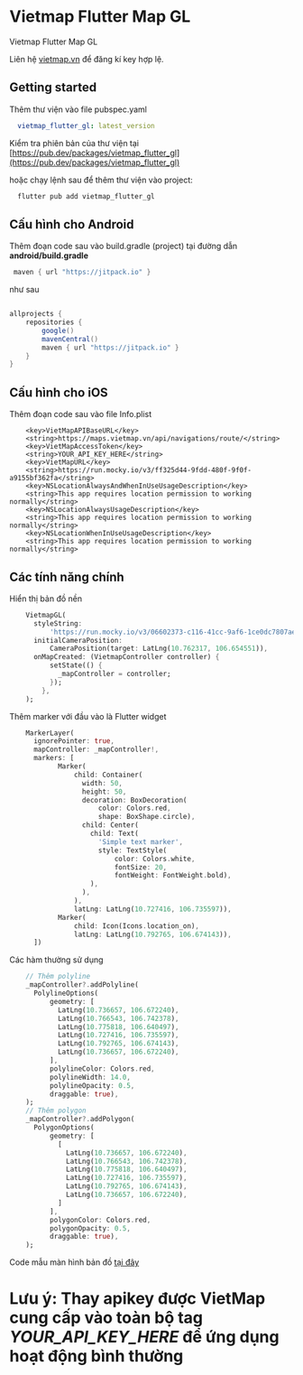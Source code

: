 # Vietmap Flutter Map GL

Vietmap Flutter Map GL

Liên hệ [vietmap.vn](https://bit.ly/vietmap-api) để đăng kí key hợp lệ.

## Getting started

Thêm thư viện vào file pubspec.yaml
```yaml
  vietmap_flutter_gl: latest_version
```

Kiểm tra phiên bản của thư viện tại [https://pub.dev/packages/vietmap_flutter_gl](https://pub.dev/packages/vietmap_flutter_gl)
 
hoặc chạy lệnh sau để thêm thư viện vào project:
```bash
  flutter pub add vietmap_flutter_gl
```
## Cấu hình cho Android


Thêm đoạn code sau vào build.gradle (project) tại đường dẫn **android/build.gradle**

```gradle
 maven { url "https://jitpack.io" }
```


như sau


```gradle

allprojects {
    repositories {
        google()
        mavenCentral()
        maven { url "https://jitpack.io" }
    }
}
```


## Cấu hình cho iOS
Thêm đoạn code sau vào file Info.plist
```
	<key>VietMapAPIBaseURL</key>
	<string>https://maps.vietmap.vn/api/navigations/route/</string>
	<key>VietMapAccessToken</key>
	<string>YOUR_API_KEY_HERE</string>
	<key>VietMapURL</key>
	<string>https://run.mocky.io/v3/ff325d44-9fdd-480f-9f0f-a9155bf362fa</string>
	<key>NSLocationAlwaysAndWhenInUseUsageDescription</key>
	<string>This app requires location permission to working normally</string>
	<key>NSLocationAlwaysUsageDescription</key>
	<string>This app requires location permission to working normally</string>
	<key>NSLocationWhenInUseUsageDescription</key>
	<string>This app requires location permission to working normally</string>
```


## Các tính năng chính

Hiển thị bản đồ nền 
```dart 
    VietmapGL(
      styleString:
          'https://run.mocky.io/v3/06602373-c116-41cc-9af6-1ce0dc7807ae',
      initialCameraPosition:
          CameraPosition(target: LatLng(10.762317, 106.654551)),
      onMapCreated: (VietmapController controller) {
          setState(() {
            _mapController = controller;
          });
        },
    );
```

Thêm marker với đầu vào là Flutter widget 
```dart
    MarkerLayer(
      ignorePointer: true,
      mapController: _mapController!,
      markers: [
            Marker(
                child: Container(
                  width: 50,
                  height: 50,
                  decoration: BoxDecoration(
                      color: Colors.red,
                      shape: BoxShape.circle),
                  child: Center(
                    child: Text(
                      'Simple text marker',
                      style: TextStyle(
                          color: Colors.white,
                          fontSize: 20,
                          fontWeight: FontWeight.bold),
                    ),
                  ),
                ),
                latLng: LatLng(10.727416, 106.735597)),
            Marker(
                child: Icon(Icons.location_on),
                latLng: LatLng(10.792765, 106.674143)),
      ])
```
Các hàm thường sử dụng
```dart 
    // Thêm polyline
    _mapController?.addPolyline(
      PolylineOptions(
          geometry: [
            LatLng(10.736657, 106.672240),
            LatLng(10.766543, 106.742378),
            LatLng(10.775818, 106.640497),
            LatLng(10.727416, 106.735597),
            LatLng(10.792765, 106.674143),
            LatLng(10.736657, 106.672240),
          ],
          polylineColor: Colors.red,
          polylineWidth: 14.0,
          polylineOpacity: 0.5,
          draggable: true),
    );
    // Thêm polygon
    _mapController?.addPolygon(
      PolygonOptions(
          geometry: [
            [
              LatLng(10.736657, 106.672240),
              LatLng(10.766543, 106.742378),
              LatLng(10.775818, 106.640497),
              LatLng(10.727416, 106.735597),
              LatLng(10.792765, 106.674143),
              LatLng(10.736657, 106.672240),
            ]
          ],
          polygonColor: Colors.red,
          polygonOpacity: 0.5,
          draggable: true),
    );
```

Code mẫu màn hình bản đồ [tại đây](./example/lib/main.dart)
# Lưu ý: Thay apikey được VietMap cung cấp vào toàn bộ tag _YOUR_API_KEY_HERE_ để ứng dụng hoạt động bình thường
